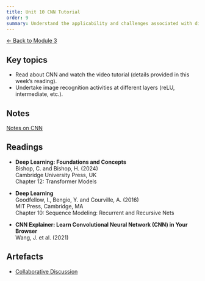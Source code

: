 ```yaml
---
title: Unit 10 CNN Tutorial
order: 9
summary: Understand the applicability and challenges associated with different datasets for the use of machine learning algorithms.
---
```


[← Back to Module 3](./)

## Key topics
- Read about CNN and watch the video tutorial (details provided in this week’s reading).
- Undertake image recognition activities at different layers (reLU, intermediate, etc.).

## Notes
[Notes on CNN](../../artefacts/module-3/unit-10-CNN-notes.md)

## Readings
- **Deep Learning: Foundations and Concepts**  
  Bishop, C. and Bishop, H. (2024)  
  Cambridge University Press, UK  
  Chapter 12: Transformer Models

- **Deep Learning**  
  Goodfellow, I., Bengio, Y. and Courville, A. (2016)  
  MIT Press, Cambridge, MA  
  Chapter 10: Sequence Modeling: Recurrent and Recursive Nets

- **CNN Explainer: Learn Convolutional Neural Network (CNN) in Your Browser**  
  Wang, J. et al. (2021)

## Artefacts
- [Collaborative Discussion](../../artefacts/module-3/collaborative-discussion-2.md)
